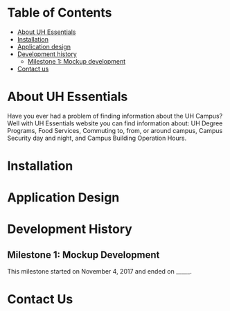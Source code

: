 # Table of Contents

* [About UH Essentials](#about-uh-essentials)
* [Installation](#installation)
* [Application design](#application-design)
* [Development history](#development-history)
  * [Milestone 1: Mockup development](#milestone-1-mockup-development)
* [Contact us](#contact-us)

# About UH Essentials
Have you ever had a problem of finding information about the UH Campus? Well with UH Essentials website you can find information about: UH Degree Programs, Food Services, Commuting to, from, or around campus, Campus Security day and night, and Campus Building Operation Hours.

# Installation

# Application Design

# Development History

## Milestone 1: Mockup Development

This milestone started on November 4, 2017 and ended on _____.

# Contact Us
